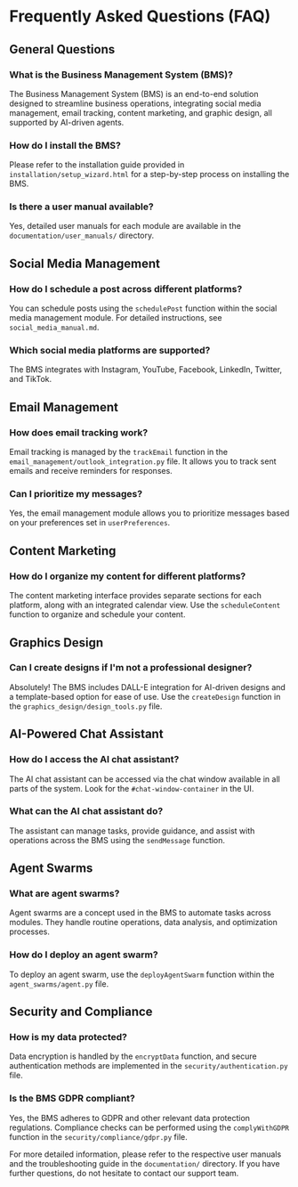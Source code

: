# Frequently Asked Questions (FAQ)

## General Questions

### What is the Business Management System (BMS)?
The Business Management System (BMS) is an end-to-end solution designed to streamline business operations, integrating social media management, email tracking, content marketing, and graphic design, all supported by AI-driven agents.

### How do I install the BMS?
Please refer to the installation guide provided in `installation/setup_wizard.html` for a step-by-step process on installing the BMS.

### Is there a user manual available?
Yes, detailed user manuals for each module are available in the `documentation/user_manuals/` directory.

## Social Media Management

### How do I schedule a post across different platforms?
You can schedule posts using the `schedulePost` function within the social media management module. For detailed instructions, see `social_media_manual.md`.

### Which social media platforms are supported?
The BMS integrates with Instagram, YouTube, Facebook, LinkedIn, Twitter, and TikTok.

## Email Management

### How does email tracking work?
Email tracking is managed by the `trackEmail` function in the `email_management/outlook_integration.py` file. It allows you to track sent emails and receive reminders for responses.

### Can I prioritize my messages?
Yes, the email management module allows you to prioritize messages based on your preferences set in `userPreferences`.

## Content Marketing

### How do I organize my content for different platforms?
The content marketing interface provides separate sections for each platform, along with an integrated calendar view. Use the `scheduleContent` function to organize and schedule your content.

## Graphics Design

### Can I create designs if I'm not a professional designer?
Absolutely! The BMS includes DALL-E integration for AI-driven designs and a template-based option for ease of use. Use the `createDesign` function in the `graphics_design/design_tools.py` file.

## AI-Powered Chat Assistant

### How do I access the AI chat assistant?
The AI chat assistant can be accessed via the chat window available in all parts of the system. Look for the `#chat-window-container` in the UI.

### What can the AI chat assistant do?
The assistant can manage tasks, provide guidance, and assist with operations across the BMS using the `sendMessage` function.

## Agent Swarms

### What are agent swarms?
Agent swarms are a concept used in the BMS to automate tasks across modules. They handle routine operations, data analysis, and optimization processes.

### How do I deploy an agent swarm?
To deploy an agent swarm, use the `deployAgentSwarm` function within the `agent_swarms/agent.py` file.

## Security and Compliance

### How is my data protected?
Data encryption is handled by the `encryptData` function, and secure authentication methods are implemented in the `security/authentication.py` file.

### Is the BMS GDPR compliant?
Yes, the BMS adheres to GDPR and other relevant data protection regulations. Compliance checks can be performed using the `complyWithGDPR` function in the `security/compliance/gdpr.py` file.

For more detailed information, please refer to the respective user manuals and the troubleshooting guide in the `documentation/` directory. If you have further questions, do not hesitate to contact our support team.